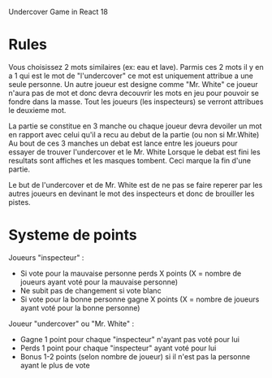 Undercover Game in React 18


# Rules

Vous choisissez 2 mots similaires (ex: eau et lave).
Parmis ces 2 mots il y en a 1 qui est le mot de "l'undercover" ce mot est uniquement attribue a une seule personne.
Un autre joueur est designe comme "Mr. White" ce joueur n'aura pas de mot et donc devra decouvrir les mots en jeu pour pouvoir se fondre dans la masse.
Tout les joueurs (les inspecteurs) se verront attribues le deuxieme mot.

La partie se constitue en 3 manche ou chaque joueur devra devoiler un mot en rapport avec celui qu'il a recu au debut de la partie (ou non si Mr.White)
Au bout de ces 3 manches un debat est lance entre les joueurs pour essayer de trouver l'undercover et le Mr. White
Lorsque le debat est fini les resultats sont affiches et les masques tombent. 
Ceci marque la fin d'une partie.

Le but de l'undercover et de Mr. White est de ne pas se faire reperer par les autres joueurs en devinant le mot des inspecteurs et donc de brouiller les pistes.

# Systeme de points 
Joueurs "inspecteur" : 
* Si vote pour la mauvaise personne perds X points (X = nombre de joueurs ayant voté pour la mauvaise personne)
* Ne subit pas de changement si vote blanc
* Si vote pour la bonne personne gagne X points (X = nombre de joueurs ayant voté pour la bonne personne)

Joueur "undercover" ou "Mr. White" :
* Gagne 1 point pour chaque "inspecteur" n'ayant pas voté pour lui
* Perds 1 point pour chaque "inspecteur" ayant voté pour lui
* Bonus 1-2 points (selon nombre de joueur) si il n'est pas la personne ayant le plus de vote
